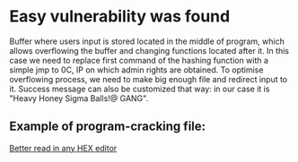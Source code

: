  # Easy vulnerability was found
 Buffer where users input is stored located in the middle of program, which allows overflowing the buffer and changing functions located after it. In this case we need to replace first command of the hashing function with a simple jmp to 0C, IP on which admin rights are obtained. To optimise overflowing process, we need to make big enough file and redirect input to it. Success message can also be customized that way: in our case it is "Heavy Honey Sigma Balls!@ GANG".

 ## Example of program-cracking file:
 [Better read in any HEX editor](inputHEX.txt)
